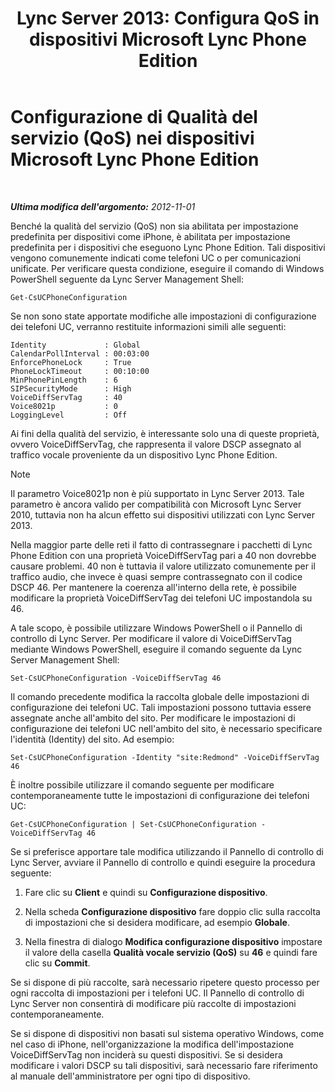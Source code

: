 ﻿---
title: "Lync Server 2013: Configura QoS in dispositivi Microsoft Lync Phone Edition"
TOCTitle: "Lync Server 2013: Configura QoS in dispositivi Microsoft Lync Phone Edition"
ms:assetid: a6eb2620-a512-4ab6-bdfd-eb76be43bbfe
ms:mtpsurl: https://technet.microsoft.com/it-it/library/JJ205137(v=OCS.15)
ms:contentKeyID: 49301582
ms.date: 08/24/2015
mtps_version: v=OCS.15
ms.translationtype: HT
---

# Configurazione di Qualità del servizio (QoS) nei dispositivi Microsoft Lync Phone Edition

 

_**Ultima modifica dell'argomento:** 2012-11-01_

Benché la qualità del servizio (QoS) non sia abilitata per impostazione predefinita per dispositivi come iPhone, è abilitata per impostazione predefinita per i dispositivi che eseguono Lync Phone Edition. Tali dispositivi vengono comunemente indicati come telefoni UC o per comunicazioni unificate. Per verificare questa condizione, eseguire il comando di Windows PowerShell seguente da Lync Server Management Shell:

    Get-CsUCPhoneConfiguration

Se non sono state apportate modifiche alle impostazioni di configurazione dei telefoni UC, verranno restituite informazioni simili alle seguenti:

    Identity             : Global
    CalendarPollInterval : 00:03:00
    EnforcePhoneLock     : True
    PhoneLockTimeout     : 00:10:00
    MinPhonePinLength    : 6
    SIPSecurityMode      : High
    VoiceDiffServTag     : 40
    Voice8021p           : 0
    LoggingLevel         : Off

Ai fini della qualità del servizio, è interessante solo una di queste proprietà, ovvero VoiceDiffServTag, che rappresenta il valore DSCP assegnato al traffico vocale proveniente da un dispositivo Lync Phone Edition.


> [!NOTE]
> Il parametro Voice8021p non è più supportato in Lync Server 2013. Tale parametro è ancora valido per compatibilità con Microsoft Lync Server 2010, tuttavia non ha alcun effetto sui dispositivi utilizzati con Lync Server 2013.



Nella maggior parte delle reti il fatto di contrassegnare i pacchetti di Lync Phone Edition con una proprietà VoiceDiffServTag pari a 40 non dovrebbe causare problemi. 40 non è tuttavia il valore utilizzato comunemente per il traffico audio, che invece è quasi sempre contrassegnato con il codice DSCP 46. Per mantenere la coerenza all'interno della rete, è possibile modificare la proprietà VoiceDiffServTag dei telefoni UC impostandola su 46.

A tale scopo, è possibile utilizzare Windows PowerShell o il Pannello di controllo di Lync Server. Per modificare il valore di VoiceDiffServTag mediante Windows PowerShell, eseguire il comando seguente da Lync Server Management Shell:

    Set-CsUCPhoneConfiguration -VoiceDiffServTag 46

Il comando precedente modifica la raccolta globale delle impostazioni di configurazione dei telefoni UC. Tali impostazioni possono tuttavia essere assegnate anche all'ambito del sito. Per modificare le impostazioni di configurazione dei telefoni UC nell'ambito del sito, è necessario specificare l'identità (Identity) del sito. Ad esempio:

    Set-CsUCPhoneConfiguration -Identity "site:Redmond" -VoiceDiffServTag 46

È inoltre possibile utilizzare il comando seguente per modificare contemporaneamente tutte le impostazioni di configurazione dei telefoni UC:

    Get-CsUCPhoneConfiguration | Set-CsUCPhoneConfiguration -VoiceDiffServTag 46

Se si preferisce apportare tale modifica utilizzando il Pannello di controllo di Lync Server, avviare il Pannello di controllo e quindi eseguire la procedura seguente:

1.  Fare clic su **Client** e quindi su **Configurazione dispositivo**.

2.  Nella scheda **Configurazione dispositivo** fare doppio clic sulla raccolta di impostazioni che si desidera modificare, ad esempio **Globale**.

3.  Nella finestra di dialogo **Modifica configurazione dispositivo** impostare il valore della casella **Qualità vocale servizio (QoS)** su **46** e quindi fare clic su **Commit**.

Se si dispone di più raccolte, sarà necessario ripetere questo processo per ogni raccolta di impostazioni per i telefoni UC. Il Pannello di controllo di Lync Server non consentirà di modificare più raccolte di impostazioni contemporaneamente.

Se si dispone di dispositivi non basati sul sistema operativo Windows, come nel caso di iPhone, nell'organizzazione la modifica dell'impostazione VoiceDiffServTag non inciderà su questi dispositivi. Se si desidera modificare i valori DSCP su tali dispositivi, sarà necessario fare riferimento al manuale dell'amministratore per ogni tipo di dispositivo.


